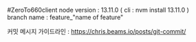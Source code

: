 #ZeroTo660client
node version : 13.11.0 ( cli : nvm install 13.11.0 )  
branch name : feature_"name of feature"  

커밋 메시지 가이드라인 : https://chris.beams.io/posts/git-commit/  
